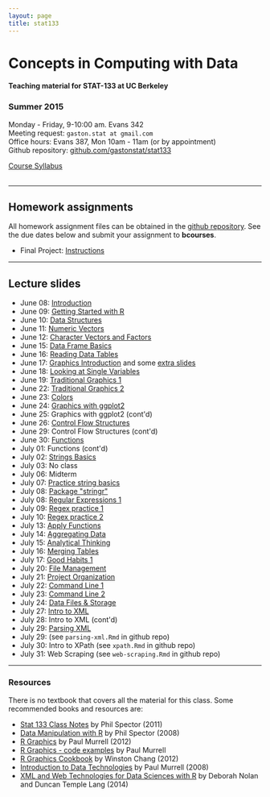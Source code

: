 ```yaml
---
layout: page
title: stat133
---
```


# Concepts in Computing with Data

#### Teaching material for STAT-133 at UC Berkeley


### Summer 2015

Monday - Friday, 9-10:00 am. Evans 342<br>
Meeting request: ```gaston.stat at gmail.com```<br>
Office hours: Evans 387, Mon 10am - 11am (or by appointment)<br>
Github repository: [github.com/gastonstat/stat133](https://github.com/gastonstat/stat133)<br>

<a class="graybutton" href="/teaching/stat133/stat133_summer2015_syllabus.pdf" target="_blank">Course Syllabus</a>
<br>
<br>

<hr class="margin" />

## Homework assignments

All homework assignment files can be obtained in the [github repository](https://github.com/gastonstat/stat133). See the due dates below and submit your assignment to __bcourses__.

- Final Project: [Instructions](https://docs.google.com/presentation/d/1mML24PGVbg3tjXDrUzwjbD2obTJbYSPf_rLS-eYABKM/edit?usp=sharing)


<hr class="margin" />

## Lecture slides

- June 08: [Introduction](/teaching/stat133/01-introduction.pdf)
- June 09: [Getting Started with R](/teaching/stat133/02-R-basics.pdf)
- June 10: [Data Structures](/teaching/stat133/03-data-structures.pdf)
- June 11: [Numeric Vectors](/teaching/stat133/04-numeric-vectors.pdf)
- June 12: [Character Vectors and Factors](/teaching/stat133/05-char-vectors-factors.pdf)
- June 15: [Data Frame Basics](/teaching/stat133/06-dataframe-basics.pdf)
- June 16: [Reading Data Tables](/teaching/stat133/07-import-data-tables.pdf)
- June 17: [Graphics Introduction](/teaching/stat133/08-graphics-introduction.pdf) and some [extra slides](http://bit.ly/1L0UdlS)
- June 18: [Looking at Single Variables](/teaching/stat133/09-univariate-graphics.pdf)
- June 19: [Traditional Graphics 1](/teaching/stat133/10-base-graphics1.pdf)
- June 22: [Traditional Graphics 2](/teaching/stat133/11-base-graphics2.pdf)
- June 23: [Colors](/teaching/stat133/12-colors.pdf)
- June 24: [Graphics with ggplot2](/teaching/stat133/13-ggplot.pdf)
- June 25: Graphics with ggplot2 (cont'd)
- June 26: [Control Flow Structures](/teaching/stat133/14-control-flow.pdf)
- June 29: Control Flow Structures (cont'd)
- June 30: [Functions](/teaching/stat133/15-functions.pdf)
- July 01: Functions (cont'd)
- July 02: [Strings Basics](/teaching/stat133/16-strings-basics.pdf)
- July 03: No class
- July 06: Midterm
- July 07: [Practice string basics](/teaching/stat133/lecture-jul-07.Rmd)
- July 08: [Package "stringr"](/teaching/stat133/17-stringr-basics.pdf)
- July 08: [Regular Expressions 1](/teaching/stat133/18-regex1.pdf)
- July 09: [Regex practice 1](/teaching/stat133/lecture-regex.Rmd)
- July 10: [Regex practice 2](/teaching/stat133/more-regex.Rmd)
- July 13: [Apply Functions](/teaching/stat133/19-apply-functions.pdf)
- July 14: [Aggregating Data](/teaching/stat133/aggregate-data.Rmd)
- July 15: [Analytical Thinking](http://bit.ly/1I1dNz0)
- July 16: [Merging Tables](/teaching/stat133/20-merging-data.pdf)
- July 17: [Good Habits 1](/teaching/stat133/21-good-habits1.pdf)
- July 20: [File Management](/teaching/stat133/22-file-system.pdf)
- July 21: [Project Organization](/teaching/stat133/23-project-organization.pdf)
- July 22: [Command Line 1](/teaching/stat133/24-command-line1.pdf)
- July 23: [Command Line 2](/teaching/stat133/25-command-line2.pdf)
- July 24: [Data Files & Storage](/teaching/stat133/26-data-storage.pdf)
- July 27: [Intro to XML](/teaching/stat133/27-xml.pdf)
- July 28: Intro to XML (cont'd)
- July 29: [Parsing XML](/teaching/stat133/28-parsing-xml.pdf)
- July 29: (see `parsing-xml.Rmd` in github repo)
- July 30: Intro to XPath (see `xpath.Rmd` in github repo)
- July 31: Web Scraping (see `web-scraping.Rmd` in github repo)


<hr class="margin" />

### Resources

There is no textbook that covers all the material for this class. Some recommended books and resources are:

- [Stat 133 Class Notes](http://www.stat.berkeley.edu/~s133/resources.html) by Phil Spector (2011)
- [Data Manipulation with R](http://www.springer.com/us/book/9780387747309) by Phil Spector (2008)
- [R Graphics](http://lux.e-reading.bz/bookreader.php/137370/C486x_C02.pdf) by Paul Murrell (2012)
- [R Graphics - code examples](https://www.stat.auckland.ac.nz/~paul/RGraphics/rgraphics.html) by Paul Murrell
- [R Graphics Cookbook](http://proquest.safaribooksonline.com/9781449363086) by Winston Chang (2012)
- [Introduction to Data Technologies](https://www.stat.auckland.ac.nz/~paul/ItDT/) by Paul Murrell (2008)
- [XML and Web Technologies for Data Sciences with R](http://link.springer.com/book/10.1007%2F978-1-4614-7900-0) by Deborah Nolan and Duncan Temple Lang (2014)
 

